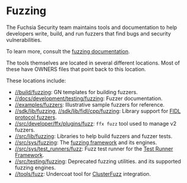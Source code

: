 # Fuzzing

The Fuchsia Security team maintains tools and documentation to help developers write, build, and run
fuzzers that find bugs and security vulnerabilities.

To learn more, consult the [fuzzing documentation](/docs/development/testing/fuzzing/overview.md).

The tools themselves are located in several different locations. Most of these have OWNERS files
that point back to this location.

These locations include:

* [//build/fuzzing](/build/fuzzing): GN templates for building fuzzers.
* [//docs/development/testing/fuzzing](/docs/development/testing/fuzzing): Fuzzer documentation.
* [//examples/fuzzers](/examples/fuzzers): Illustrative sample fuzzers for reference.
* [//sdk/lib/fuzzing](/sdk/lib/fuzzing), [//sdk/lib/fidl/cpp/fuzzing](/sdk/lib/fidl/cpp/fuzzing):
  Library support for [FIDL protocol fuzzers](/docs/development/testing/fuzzing/fidl-fuzzing.md).
* [//src/developer/ffx/plugins/fuzz](/src/developer/ffx/plugins/fuzz): `ffx fuzz` tool used to
  manage v2 fuzzers.
* [//src/lib/fuzzing](/src/lib/fuzzing): Libraries to help build fuzzers and fuzzer tests.
* [//src/sys/fuzzing](/src/sys/fuzzing): The
  [fuzzing framework](/docs/contribute/governance/rfcs/0117_component_fuzzing_framework.md)
  and its engines.
* [//src/sys/test_runners/fuzz](/src/sys/test_runners/fuzz): Fuzz test runner for the
  [Test Runner Framework](/docs/development/testing/components/test_runner_framework.md).
* [//src/testing/fuzzing](/src/testing/fuzzing): Deprecated fuzzing utilities.
  and its supported fuzzing engines.
* [//tools/fuzz](/tools/fuzz): Undercoat tool for [ClusterFuzz][clusterfuzz] integration.

[clusterfuzz]: https://google.github.io/clusterfuzz/
